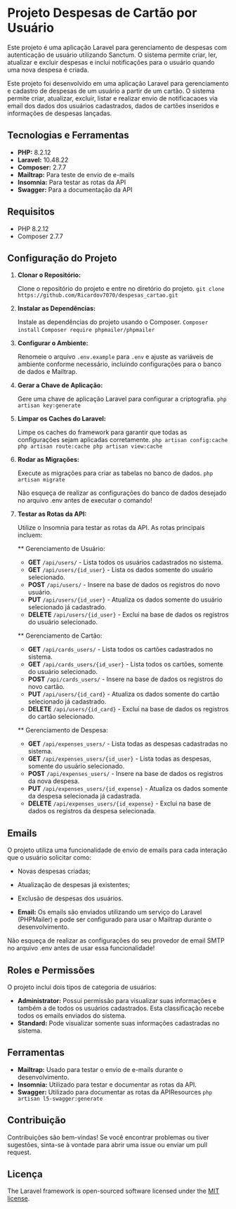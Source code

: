 # Projeto Despesas de Cartão por Usuário

Este projeto é uma aplicação Laravel para gerenciamento de despesas com autenticação de usuário utilizando Sanctum. O sistema permite criar, ler, atualizar e excluir despesas e inclui notificações para o usuário quando uma nova despesa é criada.

Este projeto foi desenvolvido em uma aplicação Laravel para gerenciamento e cadastro de despesas de um usuário a partir de um cartão. O sistema permite criar, atualizar, excluir, listar e realizar envio de notificacaoes via email dos dados dos usuários cadastrados, dados de cartões inseridos e informações de despesas lançadas.

## Tecnologias e Ferramentas

- **PHP:** 8.2.12
- **Laravel:** 10.48.22
- **Composer:** 2.7.7
- **Mailtrap:** Para teste de envio de e-mails
- **Insomnia:** Para testar as rotas da API
- **Swagger:** Para a documentação da API

## Requisitos

- PHP 8.2.12
- Composer 2.7.7

## Configuração do Projeto

1. **Clonar o Repositório:**

   Clone o repositório do projeto e entre no diretório do projeto.
   `git clone https://github.com/Ricardov7070/despesas_cartao.git`

2. **Instalar as Dependências:**

   Instale as dependências do projeto usando o Composer.
   `Composer install`
   `Composer require phpmailer/phpmailer`

3. **Configurar o Ambiente:**

   Renomeie o arquivo `.env.example` para `.env` e ajuste as variáveis de ambiente conforme necessário, incluindo configurações para o banco de dados e Mailtrap.

4. **Gerar a Chave de Aplicação:**

   Gere uma chave de aplicação Laravel para configurar a criptografia.
   `php artisan key:generate`

5. **Limpar os Caches do Laravel:**

   Limpe os caches do framework para garantir que todas as configurações sejam aplicadas corretamente.
   `php artisan config:cache
    php artisan route:cache
    php artisan view:cache
    `

6. **Rodar as Migrações:**

   Execute as migrações para criar as tabelas no banco de dados.
    `php artisan migrate`

   Não esqueça de realizar as configurações do banco de dados desejado no arquivo .env antes de executar o comando!
    
7. **Testar as Rotas da API:**
    
   Utilize o Insomnia para testar as rotas da API. As rotas principais incluem:

   ** Gerenciamento de Usuário:
   - **GET** `/api/users/` - Lista todos os usuários cadastrados no sistema.
   - **GET** `/api/users/{id_user}` - Lista os dados somente do usuário selecionado.
   - **POST** `/api/users/` - Insere na base de dados os registros do novo usuário.
   - **PUT** `/api/users/{id_user}` - Atualiza os dados somente do usuário selecionado já cadastrado.
   - **DELETE** `/api/users/{id_user}` - Exclui na base de dados os registros do usuário selecionado.


   ** Gerenciamento de Cartão:
   - **GET** `/api/cards_users/` - Lista todos os cartões cadastrados no sistema.
   - **GET** `/api/cards_users/{id_user}` - Lista todos os cartões, somente do usuário selecionado.
   - **POST** `/api/cards_users/` - Insere na base de dados os registros do novo cartão.
   - **PUT** `/api/users/{id_card}` - Atualiza os dados somente do cartão selecionado já cadastrado.
   - **DELETE** `/api/users/{id_card}` - Exclui na base de dados os registros do cartão selecionado.


   ** Gerenciamento de Despesa:
   - **GET** `/api/expenses_users/` - Lista todas as despesas cadastradas no sistema.
   - **GET** `/api/expenses_users/{id_user}` - Lista todas as despesas, somente do usuário selecionado.
   - **POST** `/api/expenses_users/` - Insere na base de dados os registros da nova despesa.
   - **PUT** `/api/expenses_users/{id_expense}` - Atualiza os dados somente da despesa selecionada já cadastrada.
   - **DELETE** `/api/expenses_users/{id_expense}` - Exclui na base de dados os registros da despesa selecionada.

## Emails

O projeto utiliza uma funcionalidade de envio de emails para cada interação que o usuário solicitar como:
 - Novas despesas criadas;
 - Atualização de despesas já existentes;
 - Exclusão de despesas dos usuários.

- **Email:** Os emails são enviados utilizando um serviço do Laravel (PHPMailer) e pode ser configurado para usar o Mailtrap durante o desenvolvimento.

Não esqueça de realizar as configurações do seu provedor de email SMTP no arquivo .env antes de usar essa funcionalidade!

## Roles e Permissões

O projeto inclui dois tipos de categoria de usuários:

- **Administrator:** Possui permissão para visualizar suas informações e também a de todos os usuários cadastrados. Esta classificação recebe todos os emails enviados do sistema. 
- **Standard:** Pode visualizar somente suas informações cadastradas no sistema.

## Ferramentas

- **Mailtrap:** Usado para testar o envio de e-mails durante o desenvolvimento.
- **Insomnia:** Utilizado para testar e documentar as rotas da API.
- **Swagger:** Utilizado para documentar as rotas da APIResources
  `php artisan l5-swagger:generate`

## Contribuição

Contribuições são bem-vindas! Se você encontrar problemas ou tiver sugestões, sinta-se à vontade para abrir uma issue ou enviar um pull request.

## Licença

The Laravel framework is open-sourced software licensed under the [MIT license](https://opensource.org/licenses/MIT).
